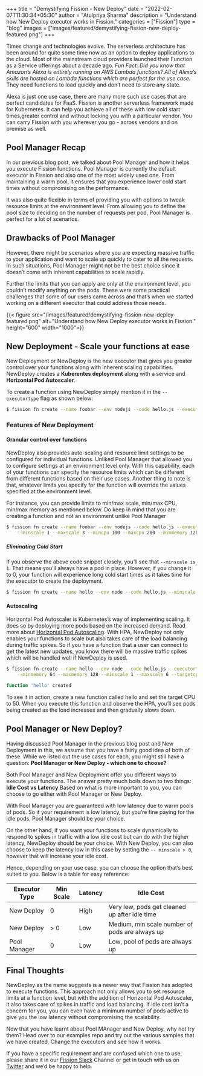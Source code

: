 +++
title = "Demystifying Fission - New Deploy"
date = "2022-02-07T11:30:34+05:30"
author = "Atulpriya Sharma"
description = "Understand how New Deploy executor works in Fission."
categories = ["Fission"]
type = "blog"
images = ["images/featured/demystifying-fission-new-deploy-featured.png"]
+++

Times change and technologies evolve.
The serverless architecture has been around for quite some time now as an option to deploy applications to the cloud.
Most of the mainstream cloud providers launched their Function as a Service offerings about a decade ago.
*Fun Fact: Did you know that Amazon’s Alexa is entirely running on AWS Lambda functions? All of Alexa’s skills are hosted on Lambda functions which are perfect for the use case.*
They need functions to load quickly and don’t need to store any state.

Alexa is just one use case, there are many more such use cases that are perfect candidates for FaaS.
Fission is another serverless framework made for Kubernetes.
It can help you achieve all of these with low cold start times,greater control and without locking you with a particular vendor.
You can carry Fission with you wherever you go - across vendors and on premise as well.

## Pool Manager Recap

In our previous blog post, we talked about Pool Manager and how it helps you execute Fission functions.
Pool Manager is currently the default executor in Fission and also one of the most widely used one.
From maintaining a warm pool, it ensures that you experience lower cold start times without compromising on the performance.

It was also quite flexible in terms of providing you with options to tweak resource limits at the environment level.
From allowing you to define the pool size to deciding on the number of requests per pod, Pool Manager is perfect for a lot of scenarios.

## Drawbacks of Pool Manager

However, there might be scenarios where you are expecting massive traffic to your application and want to scale up quickly to cater to all the requests.
In such situations, Pool Manager might not be the best choice since it doesn’t come with inherent capabilities to scale rapidly.

Further the limits that you can apply are only at the environment level, you couldn’t modify anything on the pods.
These were some practical challenges that some of our users came across and that’s when we started working on a different executor that could address those needs.


{{< figure src="/images/featured/demystifying-fission-new-deploy-featured.png" alt="Understand how New Deploy executor works in Fission." height="600" width="1000">}}


## New Deployment - Scale your functions at ease

New Deployment or NewDeploy is the new executor that gives you greater control over your functions along with inherent scaling capabilities.
NewDeploy creates a **Kuberentes deployment** along with a service and **Horizontal Pod Autoscaler**.

To create a function using NewDeploy simply mention it in the `-- executortype` flag as shown below:

```bash
$ fission fn create --name foobar --env nodejs --code hello.js --executortype newdeploy
```

### Features of New Deployment

#### Granular control over functions

NewDeploy also provides auto-scaling and resource limit settings to be configured for individual functions.
Unliked Pool Manager that allowed you to configure settings at an environment level only. With this capability, each of your functions can specify the resource limits which can be different from different functions based on their use cases.
Another thing to note is that, whatever limits you specify for the function will override the values specified at the environment level.

For instance, you can provide limits to min/max scale, min/max CPU, min/max memory as mentioned below. Do keep in mind that you are creating a function and not an environment unlike Pool Manager

```bash
$ fission fn create --name foobar --env nodejs --code hello.js --executortype newdeploy \
    --minscale 1 --maxscale 3 --mincpu 100 --maxcpu 200 --minmemory 128 --maxmemory 256
```

##### Eliminating Cold Start

If you observe the above code snippet closely, you’ll see that `--minscale is 1`.
That means you’ll always have a pod in place. However, if you change it to 0, your function will experience long cold start times as it takes time for the executor to create the deployment.

```bash
$ fission fn create --name hello --env node --code hello.js --minscale 1 --executortype newdeploy
```

#### Autoscaling

Horizontal Pod Autoscaler is Kubernetes’s way of implementing scaling.
It does so by deploying more pods based on the increased demand. Read more about [Horizontal Pod Autoscaling](https://kubernetes.io/docs/tasks/run-application/horizontal-pod-autoscale/).
With HPA, NewDeploy not only enables your functions to scale but also takes care of the load balancing during traffic spikes.
So if you have a function that a user can connect to get the latest new updates, you know there will be massive traffic spikes which will be handled well if NewDeploy is used.  

```bash
$ fission fn create --name hello --env node --code hello.js --executortype newdeploy \
    --minmemory 64 --maxmemory 128 --minscale 1 --maxscale 6 --targetcpu 50

function 'hello' created
```

To see it in action, create a new function called hello and set the target CPU to 50.
When you execute this function and observe the HPA, you’ll see pods being created as the load increases and then gradually slows down.

## Pool Manager or New Deploy?

Having discussed Pool Manager in the previous blog post and New Deployment in this, we assume that you have a fairly good idea of both of these.
While we listed out the use cases for each, you might still have a question: **Pool Manager or New Deploy - which one to choose?**

Both Pool Manager and New Deployment offer you different ways to execute your functions.
The answer pretty much boils down to two things: **Idle Cost vs Latency**
Based on what is more important to you, you can choose to go either with Pool Manager or New Deploy.

With Pool Manager you are guaranteed with low latency due to warm pools of pods.
So if your requirement is low latency, but you’re fine paying for the idle pods, Pool Manager should be your choice.

On the other hand, if you want your functions to scale dynamically to respond to spikes in traffic with a low idle cost but can do with the higher latency, NewDeploy should be your choice. With New Deploy, you can also choose to keep the latency low in this case by setting the `-- minscale > 0`, however that will increase your idle cost.

Hence, depending on your use case, you can choose the option that’s best suited to you. Below is a table for easy reference:

| Executor Type | Min Scale | Latency | Idle Cost                                      |
|---------------|-----------|---------|------------------------------------------------|
| New Deploy    | 0         | High    | Very low, pods get cleaned up after idle time  |
| New Deploy    | > 0       | Low     | Medium, min scale number of pods are always up |
| Pool Manager  | 0         | Low     | Low, pool of pods are always up                |

## Final Thoughts

NewDeploy as the name suggests is a newer way that Fission has adopted to execute functions. This approach not only allows you to set resource limits at a function level, but with the addition of Horizontal Pod Autoscaler, it also takes care of spikes in traffic and load balancing. If idle cost isn’t a concern for you, you can even have a minimum number of pods active to give you the low latency without compromising the scalability.

Now that you have learnt about Pool MAnager and New Deploy, why not try them? Head over to our examples repo and try out the various samples that we have created. Change the executors and see how it works.

If you have a specific requirement and are confused which one to use, please share it in our [Fission Slack](https://fission.io/slack) Channel or get in touch with us on [Twitter](https://twitter.com/fissionio) and we’d be happy to help.
